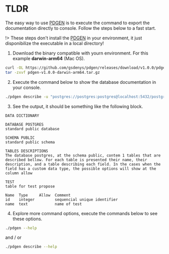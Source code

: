 # TLDR

The easy way to use [PDGEN](https://gsdenys.github.io/pdgen) is to execute the command to export the documentation directly to console. Follow the steps below to a fast start.

!> These steps don't install the [PDGEN](https://gsdenys.github.io/pdgen) in your environment, it just disponibilize the executable in a local directory!

1. Download the binary compatible with yourn environment. For this example  __darwin-arm64__ (Mac OS).

```sh
curl -OL https://github.com/gsdenys/pdgen/releases/download/v1.0.0/pdgen-v1.0.0-darwin-arm64.tar.gz
tar -zxvf pdgen-v1.0.0-darwin-arm64.tar.gz
```

2. Execute the command below to show the database documentation in your console.

```sh
./pdgen describe -u "postgres://postgres:postgres@localhost:5432/postgres?sslmode=disable"
```

3. See the output, it should be something like the following block.

```
DATA DICTIONARY

DATABASE POSTGRES
standard public database

SCHEMA PUBLIC
standard public schema

TABLES DESCRIPTIONS
The database postgres, at the schema public, contem 1 tables that are described bellow. For each table is presented their name, their description, and a table describing each field. In the cases when the field has a custom data type, the possible options will show at the column allow

TEST
table for test propose

Name  Type     Allow  Comment                       
id    integer         sequencial unique identifier  
name  text            name of test                  
```

4. Explore more command options, execute the commands below to see these options.

```sh
./pdgen --help
```

and / or

```sh
./pdgen describe --help
```
